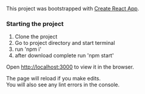 This project was bootstrapped with [Create React App](https://github.com/facebook/create-react-app).


### Starting the project

1. Clone the project
2. Go to project directory and start terminal
3. run 'npm i'
4. after download complete run 'npm start'

Open [http://localhost:3000](http://localhost:3000) to view it in the browser.

The page will reload if you make edits.<br />
You will also see any lint errors in the console.


